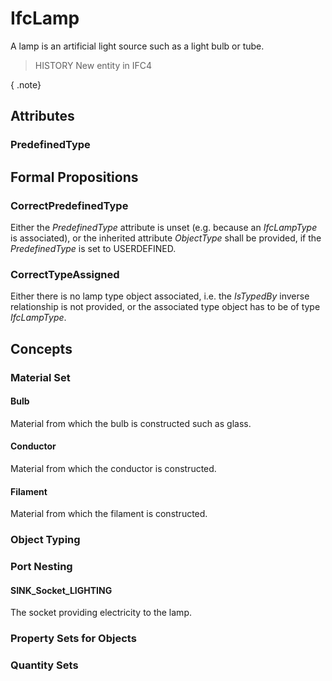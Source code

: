 # IfcLamp

A lamp is an artificial light source such as a light bulb or tube.
<!-- end of short definition -->


> HISTORY New entity in IFC4

{ .note}
>

## Attributes

### PredefinedType


## Formal Propositions

### CorrectPredefinedType
Either the _PredefinedType_ attribute is unset (e.g. because an _IfcLampType_ is associated), or the inherited attribute _ObjectType_ shall be provided, if the _PredefinedType_ is set to USERDEFINED.

### CorrectTypeAssigned
Either there is no lamp type object associated, i.e. the _IsTypedBy_ inverse relationship is not provided, or the associated type object has to be of type _IfcLampType_.

## Concepts

### Material Set



#### Bulb

Material from which the bulb is constructed such as glass.

#### Conductor

Material from which the conductor is constructed.

#### Filament

Material from which the filament is constructed.

### Object Typing



### Port Nesting



#### SINK_Socket_LIGHTING

The socket providing electricity to the lamp.

### Property Sets for Objects



### Quantity Sets



